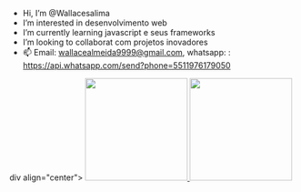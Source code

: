 -  Hi, I’m @Wallacesalima
-  I’m interested in  desenvolvimento web
-  I’m currently learning  javascript e seus frameworks
-  I’m looking to collaborat com projetos inovadores
- 📫  Email: wallacealmeida9999@gmail.com, whatsapp: : https://api.whatsapp.com/send?phone=5511976179050 

div align="center">
  <a href="https://github.com/wallacesalima">
  <img height="180em" src="https://github-readme-stats.vercel.app/api?username=wallacesalima&show_icons=true&theme=dracula&include_all_commits=true&count_private=true"/>
  <img height="180em" src="https://github-readme-stats.vercel.app/api/top-langs/?username=wallacesalima&layout=compact&langs_count=7&theme=dracula"/>
</div>
